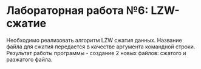 # Лабораторная работа №6: LZW-сжатие

Необходимо реализовать алгоритм LZW сжатия данных. Название файла для сжатия передается в качестве аргумента командной строки. Результат работы программы - создание 2 новых файлов: сжатого и разжатого файла.